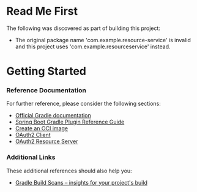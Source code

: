 # Read Me First
The following was discovered as part of building this project:

* The original package name 'com.example.resource-service' is invalid and this project uses 'com.example.resourceservice' instead.

# Getting Started

### Reference Documentation
For further reference, please consider the following sections:

* [Official Gradle documentation](https://docs.gradle.org)
* [Spring Boot Gradle Plugin Reference Guide](https://docs.spring.io/spring-boot/docs/3.0.0/gradle-plugin/reference/html/)
* [Create an OCI image](https://docs.spring.io/spring-boot/docs/3.0.0/gradle-plugin/reference/html/#build-image)
* [OAuth2 Client](https://docs.spring.io/spring-boot/docs/3.0.0/reference/htmlsingle/#web.security.oauth2.client)
* [OAuth2 Resource Server](https://docs.spring.io/spring-boot/docs/3.0.0/reference/htmlsingle/#web.security.oauth2.server)

### Additional Links
These additional references should also help you:

* [Gradle Build Scans – insights for your project's build](https://scans.gradle.com#gradle)

